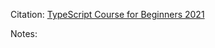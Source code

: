 Citation: [TypeScript Course for Beginners 2021](https://www.youtube.com/watch?v=BwuLxPH8IDs)

Notes: